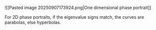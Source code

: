 ![[Pasted image 20250907173924.png|One dimensional phase portrait]]

For 2D phase portraits, if the eigenvalue signs match, the curves are parabolas, else hyperbolas.